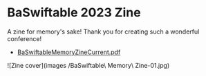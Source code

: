 # BaSwiftable 2023 Zine

A zine for memory's sake! Thank you for creating such a wonderful conference!

* [BaSwiftableMemoryZineCurrent.pdf](./BaSwiftableMemoryZineCurrent.pdf)


![Zine cover](images
/BaSwiftable\ Memory\ Zine-01.jpg)